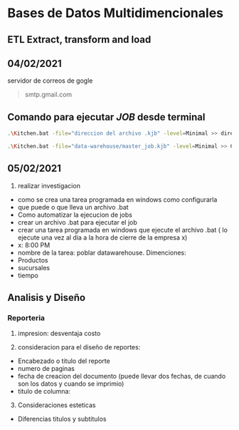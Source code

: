 # Bases de Datos Multidimencionales

## ETL Extract, transform and load 
## 04/02/2021
servidor de correos de gogle 
> smtp.gmail.com

## Comando para ejecutar *JOB* desde terminal 

```bash
.\Kitchen.bat -file="direccion del archivo .kjb" -level=Minimal >> direccion de el archivo donde se desea tener el registrolog.txt
```

```bash
.\Kitchen.bat -file="data-warehouse/master_job.kjb" -level=Minimal >> C:\Data_integration\data-warehouse\log.txt
```
## 05/02/2021

1. realizar investigacion
- como se crea una tarea programada en windows como configurarla
- que puede o que lleva un archivo .bat
- Como automatizar la ejecucion de jobs
- crear un archivo .bat para ejecutar el job
- crear una tarea programada en windows que ejecute el archivo .bat ( lo ejecute una vez al dia a la hora de cierre de la empresa x)
- x: 8:00 PM 
- nombre de la tarea: poblar datawarehouse. 
Dimenciones:
- Productos
- sucursales
- tiempo

## Analisis y Diseño 

### Reporteria 
1. impresion: desventaja costo

2. consideracion para el diseño de reportes:
- Encabezado o titulo del reporte
- numero de paginas
- fecha de creacion del documento (puede llevar dos fechas, de cuando son los datos y cuando se imprimio)
- titulo de columna:  
3. Consideraciones esteticas 
- Diferencias titulos y subtitulos
